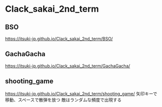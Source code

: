 # Clack_sakai_2nd_term

## BSO
https://itsuki-jp.github.io/Clack_sakai_2nd_term/BSO/

## GachaGacha
https://itsuki-jp.github.io/Clack_sakai_2nd_term/GachaGacha/

## shooting_game
https://itsuki-jp.github.io/Clack_sakai_2nd_term/shooting_game/
矢印キーで移動、スペースで散弾を放つ
敵はランダムな頻度で出現する
